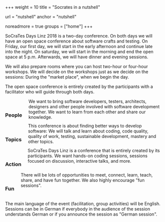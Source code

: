 +++
weight = 10
title = "Socrates in a nutshell"

url = "nutshell"
anchor = "nutshell"

noreadmore = true
groups = ["home"]
+++

SoCraTes Days Linz 2018 is a two-day conference. On both days we will have an open space conference about software crafts and testing. On Friday, our first day, we will start in the early afternoon and continue late into the night. On saturday, we will start in the morning and end the open space at 5 p.m. Afterwards, we will have dinner and evening sessions.

We will also prepare rooms where you can host two-hour or four-hour workshops. We will decide on the workshops just as we decide on the sessions: During the "market place", when we begin the day.

The open space conference is entirely created by the participants with a facilitator who will guide through both days.

<div class="row blocks">
	<div class="three columns block">
		<h3 class="block-heading"><i class="fa fa-users" aria-hidden="true"></i><br/>People</h3>
		We want to bring software developers, testers, architects, designers and other people involved with software development together. We want to learn from each other and share our knowledge.
	</div>
	<div class="three columns block">
		<h3 class="block-heading"><i class="fa fa-clipboard" aria-hidden="true"></i><br/>Topics</h3>
		This conference is about finding better ways to develop software: We will talk and learn about coding, code quality, quality of work, testing, sustainable development, mastery and other topics.
	</div>
	<div class="three columns block">
		<h3 class="block-heading"><i class="fa fa-comment" aria-hidden="true"></i><br/>Action</h3>
		SoCraTes Days Linz is a conference that is entirely created by its participants. We want hands-on coding sessions, sessions focused on discussion, interactive talks, and more.
	</div>
	<div class="three columns block">
		<h3 class="block-heading"><i class="fa fa-thumbs-up" aria-hidden="true"></i><br/>Fun</h3>
		There will be lots of opportunities to meet, connect, learn, teach, share, and have fun together. We also highly encourage "fun sessions".
	</div>
</div>

The main language of the event (facilitation, group activities) will be English. Sessions can be in German if everybody in the audience of the session understands German or if you announce the session as "German session".

<!--more-->

